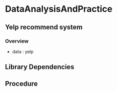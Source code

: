 # DataAnalysisAndPractice

## Yelp recommend system

### Overview

- data : yelp 



## Library Dependencies




## Procedure

